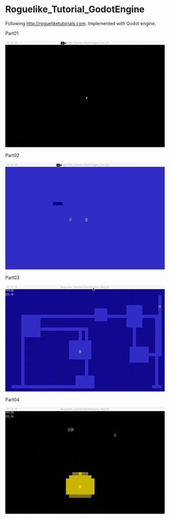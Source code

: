 # Roguelike_Tutorial_GodotEngine
Following http://rogueliketutorials.com. Implemented with Godot engine.


Part01

![Part01](Part01.gif)



Part02

![Part02](Part02.gif)


Part03

![Part03](Part03.gif)


Part04

![Part04](Part04.gif)

